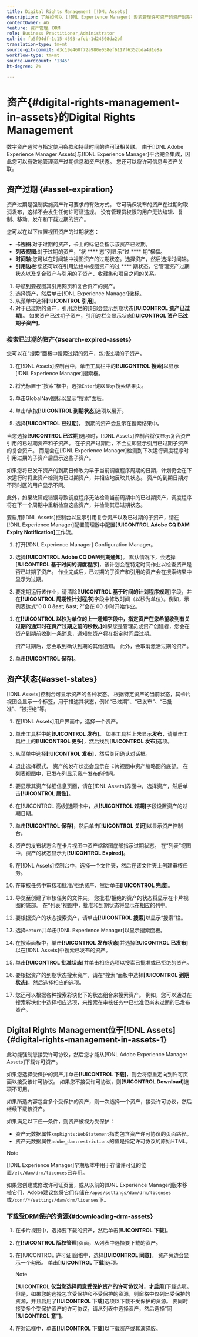 ```yaml
---
title: Digital Rights Management [!DNL Assets]
description: 了解如何以 [!DNL Experience Manager] 形式管理许可资产的资产到期状态和信息。 [!DNL Cloud Service]
contentOwner: AG
feature: 资产管理，DRM
role: Business Practitioner,Administrator
exl-id: fa5f94df-1c15-4593-afcb-1d24508da2bf
translation-type: tm+mt
source-git-commit: d3c19e460f72a980e058ef6117f6352bda4d1e8a
workflow-type: tm+mt
source-wordcount: '1345'
ht-degree: 7%

---
```


# 资产{#digital-rights-management-in-assets}的Digital Rights Management

数字资产通常与指定使用条款和持续时间的许可证相关联。 由于[!DNL Adobe Experience Manager Assets]与[!DNL Experience Manager]平台完全集成，因此您可以有效地管理资产过期信息和资产状态。 您还可以将许可信息与资产关联。

## 资产过期 {#asset-expiration}

资产过期是强制实施资产许可要求的有效方式。 它可确保发布的资产在过期时取消发布，这样不会发生任何许可证违规。 没有管理员权限的用户无法编辑、复制、移动、发布和下载过期的资产。

您可以在以下位置视图资产的过期状态：

* **卡视图**:对于过期的资产，卡上的标记会指示该资产已过期。
* **列表视图**:对于过期的资产，“状 **** 态”列显示“过 **** 期”横幅。
* **时间轴**:您可以在时间轴中视图资产的过期状态。选择资产，然后选择时间轴。
* **引用边栏**:您还可以在引用边栏中视图资产的过 **** 期状态。它管理资产过期状态以及复合资产与引用的子资产、收藏集和项目之间的关系。

1. 导航到要视图其引用网页和复合资产的资产。
1. 选择资产，然后单击[!DNL Experience Manager]徽标。
1. 从菜单中选择&#x200B;**[!UICONTROL 引用]**。
1. 对于已过期的资产，引用边栏的顶部会显示到期状态&#x200B;**[!UICONTROL 资产已过期]**。 如果资产已过期子资产，引用边栏会显示状态&#x200B;**[!UICONTROL 资产已过期子资产]**。

### 搜索已过期的资产{#search-expired-assets}

您可以在“搜索”面板中搜索过期的资产，包括过期的子资产。

1. 在[!DNL Assets]控制台中，单击工具栏中的&#x200B;**[!UICONTROL 搜索]**&#x200B;以显示[!DNL Experience Manager]搜索框。

1. 将光标置于“搜索”框中，选择`Enter`键以显示搜索结果页。

1. 单击GlobalNav图标以显示“搜索”面板。

1. 单击/点按&#x200B;**[!UICONTROL 到期状态]**&#x200B;选项以展开。

1. 选择&#x200B;**[!UICONTROL 已过期]**。 到期的资产会显示在搜索结果中。

当您选择&#x200B;**[!UICONTROL 已过期]**&#x200B;选项时，[!DNL Assets]控制台将仅显示复合资产引用的已过期资产和子资产。 在子资产过期后，不会立即显示引用已过期子资产的复合资产。 而是会在[!DNL Experience Manager]检测到下次运行调度程序时引用过期的子资产后显示这些子资产。

如果您将已发布资产的到期日修改为早于当前调度程序周期的日期，计划仍会在下次运行时将此资产检测为已过期资产，并相应地反映其状态。 资产的到期日期对不同时区的用户显示不同。

此外，如果故障或错误导致调度程序无法检测当前周期中的已过期资产，调度程序将在下一个周期中重新检查这些资产，并检测其已过期状态。

要启用[!DNL Assets]控制台以显示引用复合资产以及已过期的子资产，请在[!DNL Experience Manager]配置管理器中配置&#x200B;**[!UICONTROL Adobe CQ DAM Expiry Notification]**&#x200B;工作流。

1. 打开[!DNL Experience Manager] Configuration Manager。
1. 选择&#x200B;**[!UICONTROL Adobe CQ DAM到期通知]**。 默认情况下，会选择&#x200B;**[!UICONTROL 基于时间的调度程序]**，该计划会在特定时间作业以检查资产是否已过期子资产。 作业完成后，已过期的子资产和引用的资产会在搜索结果中显示为过期。

1. 要定期运行该作业，请清除&#x200B;**[!UICONTROL 基于时间的计划程序规则]**&#x200B;字段，并在&#x200B;**[!UICONTROL 周期性计划程序]**&#x200B;字段中修改时间（以秒为单位）。例如，示例表达式“0 0 0 &amp;ast; &amp;ast; ?”会在 00 小时开始作业。

<!-- 1. Select **[!UICONTROL send email]** to receive emails when an asset expires.

   >[!NOTE]
   >
   >Only the asset creator (the person who uploads a particular asset to AEM Assets) receives an email when the asset expires. See how to configure email notification for additional details around configuring email notifications at the overall AEM level.
-->

1. 在&#x200B;**[!UICONTROL 以秒为单位的上一通知字段中，指定资产在您希望收到有关过期的通知时在资产过期之前的秒数。]**&#x200B;如果您是管理员或资产创建者，您会在资产到期前收到一条消息，通知您资产将在指定时间后过期。

   资产过期后，您会收到确认到期的其他通知。 此外，会取消激活过期的资产。

1. 单击&#x200B;**[!UICONTROL 保存]**。

## 资产状态{#asset-states}

[!DNL Assets]控制台可显示资产的各种状态。 根据特定资产的当前状态，其卡片视图会显示一个标签，用于描述其状态，例如“已过期”、“已发布”、“已批准”、“被拒绝”等。

1. 在[!DNL Assets]用户界面中，选择一个资产。

1. 单击工具栏中的&#x200B;**[!UICONTROL 发布]**。 如果工具栏上未显示&#x200B;**发布**，请单击工具栏上的&#x200B;**[!UICONTROL 更多]**，然后找到&#x200B;**[!UICONTROL 发布]**&#x200B;选项。

1. 从菜单中选择&#x200B;**[!UICONTROL 发布]**，然后关闭确认对话框。
1. 退出选择模式。 资产的发布状态会显示在卡片视图中资产缩略图的底部。 在列表视图中，已发布列显示资产发布的时间。

1. 要显示其资产详细信息页面，请在[!DNL Assets]界面中，选择资产，然后单击&#x200B;**[!UICONTROL 属性]**。

1. 在[!UICONTROL 高级]选项卡中，从&#x200B;**[!UICONTROL 过期]**&#x200B;字段设置资产的过期日期。

1. 单击&#x200B;**[!UICONTROL 保存]**，然后单击&#x200B;**[!UICONTROL 关闭]**&#x200B;以显示资产控制台。
1. 资产的发布状态会在卡片视图中资产缩略图底部指示过期状态。 在“列表”视图中，资产的状态显示为&#x200B;**[!UICONTROL Expired]**。

1. 在[!DNL Assets]控制台中，选择一个文件夹，然后在该文件夹上创建审核任务。
1. 在审核任务中审核和批准/拒绝资产，然后单击&#x200B;**[!UICONTROL 完成]**。
1. 导览至创建了审核任务的文件夹。 您批准/拒绝的资产的状态将显示在卡片视图的底部。 在“列表”视图中，批准和到期状态将显示在相应的列中。

1. 要根据资产的状态搜索资产，请单击&#x200B;**[!UICONTROL 搜索]**&#x200B;以显示“搜索”栏。

1. 选择`Return`并单击[!DNL Experience Manager]以显示搜索面板。
1. 在搜索面板中，单击&#x200B;**[!UICONTROL 发布状态]**&#x200B;并选择&#x200B;**[!UICONTROL 已发布]**&#x200B;以在[!DNL Assets]中搜索已发布的资产。

1. 单击&#x200B;**[!UICONTROL 批准状态]**&#x200B;并单击相应选项以搜索已批准或已拒绝的资产。

1. 要根据资产的到期状态搜索资产，请在“搜索”面板中选择&#x200B;**[!UICONTROL 到期状态]**，然后选择相应的选项。

1. 您还可以根据各种搜索彩块化下的状态组合来搜索资产。 例如，您可以通过在搜索彩块化中选择相应选项，来搜索在审核任务中已批准但尚未过期的已发布资产。

## Digital Rights Management位于[!DNL Assets] {#digital-rights-management-in-assets-1}

此功能强制您接受许可协议，然后您才能从[!DNL Adobe Experience Manager Assets]下载许可资产。

如果您选择受保护的资产并单击&#x200B;**[!UICONTROL 下载]**，则会将您重定向到许可页面以接受该许可协议。 如果您不接受许可协议，则&#x200B;**[!UICONTROL Download]**&#x200B;选项不可用。

如果所选内容包含多个受保护的资产，则一次选择一个资产，接受许可协议，然后继续下载该资产。

如果满足以下任一条件，则资产被视为受保护：

* 资产元数据属性`xmpRights:WebStatement`指向包含资产许可协议的页面路径。
* 资产元数据属性`adobe_dam:restrictions`的值是指定许可协议的原始HTML。

>[!NOTE]
>
>[!DNL Experience Manager]早期版本中用于存储许可证的位置`/etc/dam/drm/licences`已弃用。
>
>如果您创建或修改许可证页面，或从以前的[!DNL Experience Manager]版本移植它们，Adobe建议您将它们存储在`/apps/settings/dam/drm/licenses`或`/conf/*/settings/dam/drm/licenses`下。

### 下载受DRM保护的资源{#downloading-drm-assets}

1. 在卡片视图中，选择要下载的资产，然后单击&#x200B;**[!UICONTROL 下载]**。
1. 在&#x200B;**[!UICONTROL 版权管理]**&#x200B;页面，从列表中选择要下载的资产。
1. 在[!UICONTROL 许可证]窗格中，选择&#x200B;**[!UICONTROL 同意]**。 资产旁边会显示一个勾形。 单击&#x200B;**[!UICONTROL 下载]**&#x200B;选项。

   >[!NOTE]
   >
   >**[!UICONTROL 仅当您选择同意受保护资产的许可协议时，才启用]**&#x200B;下载选项。 但是，如果您的选择包含受保护和不受保护的资源，则窗格中仅列出受保护的资源，并且启用了&#x200B;**[!UICONTROL 下载]**&#x200B;选项以下载不受保护的资源。 要同时接受多个受保护资产的许可协议，请从列表中选择资产，然后选择“同 **[!UICONTROL 意”]**。

1. 在对话框中，单击&#x200B;**[!UICONTROL 下载]**&#x200B;以下载资产或其演绎版。

